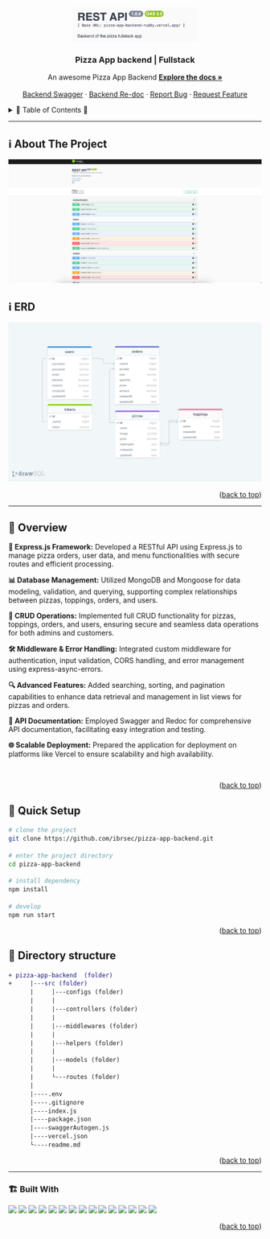 





<a name="readme-top"></a>
 
 
<!-- PROJECT LOGO -->
<br />
<div align="center">
   
  <a href="https://pizza-app-backend-ruddy.vercel.app/documents/swagger/">
    <img src="./logo.png" alt="Logo" width="250"   >
  </a>

  <h3 align="center">Pizza App backend | Fullstack</h3>

  <p align="center">
    An awesome Pizza App Backend
    <a href="https://github.com/ibrsec/pizza-app-backend"><strong>Explore the docs »</strong></a>
    <br />
    <br />
    <a href="https://pizza-app-backend-ruddy.vercel.app/documents/swagger/">Backend Swagger</a>
    ·
    <a href="https://pizza-app-backend-ruddy.vercel.app/documents/redoc">Backend Re-doc</a>
    ·
    <a href="https://github.com/ibrsec/pizza-app-backend/issues">Report Bug</a>
    ·
    <a href="https://github.com/ibrsec/pizza-app-backend/issues">Request Feature</a>
  </p>
</div>



<!-- TABLE OF CONTENTS -->
<details>
  <summary>📎 Table of Contents 📎 </summary>
  <ol>
    <li><a href="#about-the-project">About The Project</a></li>
    <li><a href="#erd">ERD</a></li>
     <!-- <li><a href="#figma">Figma</a></li> -->
     <li><a href="#overview">Overview</a></li>
     <li><a href="#quick-setup">Quick Setup</a></li>
     <li><a href="#directory-structure">Directory structure</a></li>
     <li><a href="#built-with">Built With</a></li>
    <!-- <li>
      <a href="#getting-started">Getting Started</a>
      <ul>
        <li><a href="#prerequisites">Prerequisites</a></li>
        <li><a href="#installation">Installation</a></li>
      </ul>
    </li>
    <li><a href="#usage">Usage</a></li>
    <li><a href="#roadmap">Roadmap</a></li>
    <li><a href="#contributing">Contributing</a></li>
    <li><a href="#license">License</a></li>
    <li><a href="#contact">Contact</a></li>
    <li><a href="#acknowledgments">Acknowledgments</a></li> -->

    
  </ol>
</details>





---
 
<!-- ABOUT THE PROJECT -->
<a name="about-the-project"></a>
## ℹ️ About The Project
 
[![pizza-app-backend](./swagger.png)](https://pizza-app-backend-ruddy.vercel.app/documents/swagger/)

<!-- ERD OF THE PROJECT -->
<a name="erd"></a>
## ℹ️ ERD
[![pizza-app-backend](./src/assets//erd.png)](https://pizza-app-backend-ruddy.vercel.app/documents/swagger/)




<p align="right">(<a href="#readme-top">back to top</a>)</p>


---

<!-- ## Figma 

<a href="https://www.figma.com/file/ePyCHKsx2ODB32uLgyUEEd/bootstrap-home-page?type=design&node-id=0%3A1&mode=design&t=edDzadCB9Ev5FS1a-1">Figma Link</a>  

  <p align="right">(<a href="#readme-top">back to top</a>)</p>




--- -->
<a name="overview"></a>
## 👀 Overview

<b>🎯 Express.js Framework:</b> Developed a RESTful API using Express.js to manage pizza orders, user data, and menu functionalities with secure routes and efficient processing.</br>

<b>📊 Database Management:</b> Utilized MongoDB and Mongoose for data modeling, validation, and querying, supporting complex relationships between pizzas, toppings, orders, and users.</br>

<b>🔄 CRUD Operations:</b> Implemented full CRUD functionality for pizzas, toppings, orders, and users, ensuring secure and seamless data operations for both admins and customers.</br>

<b>🛠 Middleware & Error Handling:</b> Integrated custom middleware for authentication, input validation, CORS handling, and error management using express-async-errors.</br>

<b>🔍 Advanced Features:</b> Added searching, sorting, and pagination capabilities to enhance data retrieval and management in list views for pizzas and orders.</br>

<b>📜 API Documentation:</b> Employed Swagger and Redoc for comprehensive API documentation, facilitating easy integration and testing.</br>

<b>🌐 Scalable Deployment:</b> Prepared the application for deployment on platforms like Vercel to ensure scalability and high availability.</br>



<!-- 💪 -</br> -->
<!-- 🌱 -</br> -->
 <!-- 🐞 ---  </br> -->
<!-- 🏀 --- </br> -->
<!-- 🌱  ---</br>   -->
</br>


<p align="right">(<a href="#readme-top">back to top</a>)</p>


<a name="quick-setup"></a>
## 🛫 Quick Setup

```sh
# clone the project
git clone https://github.com/ibrsec/pizza-app-backend.git

# enter the project directory
cd pizza-app-backend

# install dependency
npm install 

# develop
npm run start 
```

<p align="right">(<a href="#readme-top">back to top</a>)</p>


<!-- ## 🐞 Debug

![pizza-app-backend.gif](/pizza-app-backend.gif) -->








<a name="directory-structure"></a>
## 📂 Directory structure 

```diff
+ pizza-app-backend  (folder)     
+     |---src (folder) 
      |     |---configs (folder)       
      |     |           
      |     |---controllers (folder) 
      |     |    
      |     |---middlewares (folder)      
      |     |          
      |     |---helpers (folder)      
      |     |          
      |     |---models (folder)           
      |     |          
      |     └---routes (folder)  
      |      
      |----.env
      |----.gitignore
      |----index.js
      |----package.json 
      |----swaggerAutogen.js 
      |----vercel.json
      └----readme.md 
```


<p align="right">(<a href="#readme-top">back to top</a>)</p>

---

<a name="built-with"></a>
### 🏗️ Built With

 
<!-- https://dev.to/envoy_/150-badges-for-github-pnk  search skills-->


 <img src="https://img.shields.io/badge/JavaScript-F7DF1E?style=for-the-badge&logo=javascript&logoColor=black"> 
 

 <img src="https://img.shields.io/badge/Node.js-43853D?style=for-the-badge&logo=node.js&logoColor=white"> 
 <img src="https://img.shields.io/badge/Express.js-404D59?style=for-the-badge"> 
 <img src="https://img.shields.io/badge/MongoDB-4EA94B?style=for-the-badge&logo=mongodb&logoColor=white"> 
 <img src="https://img.shields.io/badge/Mongoose-4EA94B?style=for-the-badge&logo=mongoose&logoColor=white"> 
 <img src="https://img.shields.io/badge/json%20web%20tokens-323330?style=for-the-badge&logo=json-web-tokens&logoColor=pink"> 
 <img src="https://img.shields.io/badge/Token%20authentication-000000?style=for-the-badge&logo=token&logoColor=white"> 

<!-- swagger -->
 <img src="https://img.shields.io/badge/Swagger%20Autogen-4EA94B?style=for-the-badge&logo=swagger&logoColor=white"> 
 <img src="https://img.shields.io/badge/Swagger%20ui%20express-4EA94B?style=for-the-badge&logo=swagger&logoColor=white"> 
 <img src="https://img.shields.io/badge/Redoc-4EA94B?style=for-the-badge&logo=redoc&logoColor=white"> 


 <img src="https://img.shields.io/badge/Morgan-000000?style=for-the-badge&logo=morgan&logoColor=white"> 
 <img src="https://img.shields.io/badge/Express%20async%20errors-000000?style=for-the-badge&logo=expressasyncerrors&logoColor=white"> 
 <img src="https://img.shields.io/badge/dotenv-000000?style=for-the-badge&logo=dotenv&logoColor=white"> 
 <img src="https://img.shields.io/badge/cors-000000?style=for-the-badge&logo=cors&logoColor=white"> 
 

 <img src="https://img.shields.io/badge/Vercel-000000?style=for-the-badge&logo=vercel&logoColor=white"> 



 
<p align="right">(<a href="#readme-top">back to top</a>)</p>




